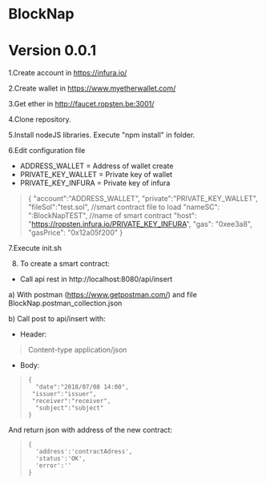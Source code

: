 # BlockNap
# Version 0.0.1

 1.Create account in https://infura.io/
    
 2.Create wallet in https://www.myetherwallet.com/
    
 3.Get ether in http://faucet.ropsten.be:3001/
    
 4.Clone repository.
    
 5.Install nodeJS libraries. Execute "npm install" in folder.
    
 6.Edit configuration file

 - ADDRESS_WALLET = Address of wallet create
 - PRIVATE_KEY_WALLET = Private key of wallet
 - PRIVATE_KEY_INFURA = Private key of infura

> {
>     "account":"ADDRESS_WALLET", 
>     "private":"PRIVATE_KEY_WALLET",
>     "fileSol":"test.sol", //smart contract file to load
>     "nameSC": ":BlockNapTEST", //name of smart contract
>     "host": "https://ropsten.infura.io/PRIVATE_KEY_INFURA",
>     "gas": "0xee3a8",
>     "gasPrice": "0x12a05f200"
>      }


7.Execute init.sh

8. To create a smart contract:

-  Call api rest in http://localhost:8080/api/insert

a) With postman (https://www.getpostman.com/) and file BlockNap.postman_collection.json

b) Call post to api/insert with:

- Header: 

> Content-type application/json

- Body:

>     {  
>     	"date":"2018/07/08 14:00",    
>      "issuer":"issuer",    
>      "receiver":"receiver",    
>     	"subject":"subject"
>     }

And return json with address of the new contract:

>     { 
>     	'address':'contractAdress',
>     	'status':'OK',
>     	'error':''
>     }

